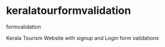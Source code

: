 # keralatourformvalidation
formvalidation

Kerala Tourism Website with signup and Login form validations

